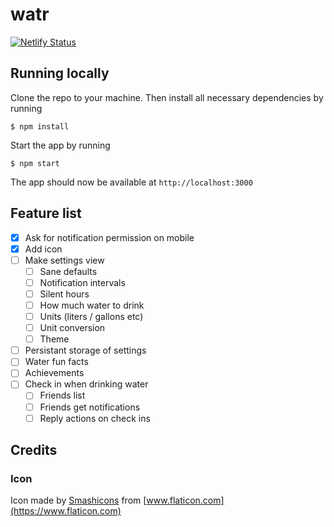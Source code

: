 # watr

[![Netlify Status](https://api.netlify.com/api/v1/badges/2b00d937-1172-44d9-9720-7074eed4bbe1/deploy-status)](https://app.netlify.com/sites/watr/deploys)

## Running locally

Clone the repo to your machine. Then install all necessary dependencies by running

```
$ npm install
```

Start the app by running

```
$ npm start
```

The app should now be available at `http://localhost:3000`

## Feature list

- [x] Ask for notification permission on mobile
- [x] Add icon
- [ ] Make settings view
  - [ ] Sane defaults
  - [ ] Notification intervals
  - [ ] Silent hours
  - [ ] How much water to drink
  - [ ] Units (liters / gallons etc)
  - [ ] Unit conversion
  - [ ] Theme
- [ ] Persistant storage of settings  
- [ ] Water fun facts
- [ ] Achievements
- [ ] Check in when drinking water
  - [ ] Friends list
  - [ ] Friends get notifications
  - [ ] Reply actions on check ins

## Credits

### Icon

Icon made by [Smashicons](https://www.flaticon.com/authors/smashicons) from [www.flaticon.com](https://www.flaticon.com)
